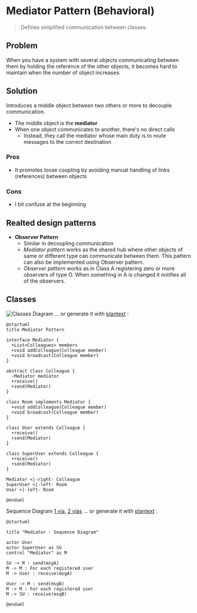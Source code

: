 # Mediator Pattern (Behavioral)
>Defines simplified communication between classes.

## Problem
When you have a system with several objects communicating between them by holding the reference of the other objects, it becomes hard to maintain when the number of object increases.

## Solution
Introduces a middle object between two others or more to decouple communication.
- The middle object is the **mediator**
- When one object communicates to another, there's no direct calls
   - Instead, they call the mediator whose main duty is to route messages to the correct destination

### Pros
- It promotes loose coupling by avoiding manual handling of links (references) between objects

### Cons
- I bit confuse at the beginning

## Realted design patterns
- **Observer Pattern**
  - Similar in decoupling communication
  - _Mediator pattern_ works as the shared hub where other objects of same or different type can communicate between them.  This pattern can also be implemented using Observer pattern.
  - _Observer pattern_ works as in Class A registering zero or more observers of type O. When something in A is changed it notifies all of the observers.

## Classes
![Classes Diagram](http://i.imgur.com/LO6Ad6a.png)
... or generate it with [plantext](https://www.planttext.com/) :
```
@startuml
title Mediator Pattern

interface Mediator {
  +List<Colleagues> members 
  +void addColleague(Colleague member)
  +void broadcast(Colleague member)
}

abstract class Colleague {
  -Mediator mediator
  +receive()
  +send(Mediator)
}

class Room implements Mediator {
  +void addColleague(Colleague member)
  +void broadcast(Colleague member)
}

class User extends Colleague {
  +receive()
  +send(Mediator)
}

class SuperUser extends Colleague {
  +receive()
  +send(Mediator)
}

Mediator <|-right- Colleague
SuperUser <|-left- Room
User <|-left- Room

@enduml
```

Sequence Diagram [1 via](http://i.imgur.com/C8XQoZw.png), [2 vias](http://i.imgur.com/cpYuWv9.png)
... or generate it with [plantext](https://www.planttext.com/) :
```
@startuml

title "Mediator - Sequence Diagram"

actor User
actor SuperUser as SU
control "Mediator" as M

SU -> M : send(msgA)
M -> M : For each registered user
M -> User : receive(msgA)

User -> M : send(msgB)
M -> M : For each registered user
M -> SU : receive(msgB)

@enduml
```

